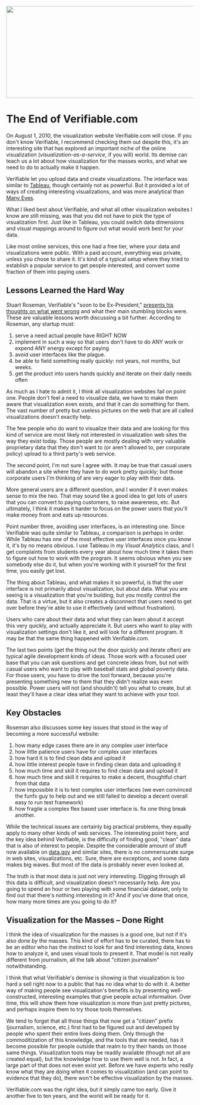 <p align="center"><img src="https://media.eagereyes.org/media/2010/verifiable.png" width="560" height="247"></p>

# The End of Verifiable.com

On August 1, 2010, the visualization website Verifiable.com will close. If you don't know Verifiable, I recommend checking them out despite this, it's an interesting site that has explored an important niche of the online visualization (<em>visualization-as-a-service</em>, if you will) world. Its demise can teach us a lot about how visualization for the masses works, and what we need to do to actually make it happen.

Verifiable let you upload data and create visualizations. The interface was similar to <a href="http://www.tableausoftware.com/">Tableau</a>, though certainly not as powerful. But it provided a lot of ways of creating interesting visualizations, and was more analytical than <a href="http://manyeyes.alphaworks.ibm.com/manyeyes/">Many Eyes</a>.

What I liked best about Verifiable, and what all other visualization websites I know are still missing, was that you did not have to pick the type of visualization first. Just like in Tableau, you could switch data dimensions and visual mappings around to figure out what would work best for your data.

Like most online services, this one had a free tier, where your data and visualizations were public. With a paid account, everything was private, unless you chose to share it. It's kind of a typical setup where they tried to establish a popular service to get people interested, and convert some fraction of them into paying users.

## Lessons Learned the Hard Way

Stuart Roseman, Verifiable's "soon to be Ex-President," <a href="http://stuartroseman.com/post/619953720/out-with-the-old-business-in-with-the-new">presents his thoughts on what went wrong</a> and what their main stumbling blocks were. These are valuable lessons worth discussing a bit further. According to Roseman, any startup must:

<ol>
<li>serve a need actual people have RIGHT NOW</li>
<li>implement in such a way so that users don't have to do ANY work or expend ANY energy except for paying</li>
<li>avoid user interfaces like the plague.</li>
<li>be able to field something really quickly: not years, not months, but weeks.</li>
<li>get the product into users hands quickly and iterate on their daily needs often</li>
</ol>

As much as I hate to admit it, I think all visualization websites fail on point one. People don't feel a need to visualize data, we have to make them aware that visualization even exists, and that it can do something for them. The vast number of pretty but useless pictures on the web that are all called visualizations doesn't exactly help.

The few people who do want to visualize their data and are looking for this kind of service are most likely not interested in visualization web sites the way they exist today. Those people are mostly dealing with very valuable proprietary data that they don't want to (or aren't allowed to, per corporate policy) upload to a third party's web service. 

The second point, I'm not sure I agree with. It may be true that casual users will abandon a site where they have to do work pretty quickly; but those corporate users I'm thinking of are very eager to play with their data.

More general users are a different question, and I wonder if it even makes sense to mix the two. That may sound like a good idea to get lots of users that you can convert to paying customers, to raise awareness, etc. But ultimately, I think it makes it harder to focus on the power users that you'll make money from and eats up resources.

Point number three, avoiding user interfaces, is an interesting one. Since Verifiable was quite similar to Tableau, a comparison is perhaps in order. While Tableau has one of the most effective user interfaces once you know it, it's by no means obvious. I use Tableau in my <em>Visual Analytics</em> class, and I get complaints from students every year about how much time it takes them to figure out how to work with the program. It seems obvious when you see somebody else do it, but when you're working with it yourself for the first time, you easily get lost.

The thing about Tableau, and what makes it so powerful, is that the user interface is not primarily about visualization, but about data. What you are seeing is a visualization that you're building, but you mostly control the data. That is a virtue, but it also creates a disconnect that users need to get over before they're able to use it effectively (and without frustration).

Users who care about their data and what they can learn about it accept this very quickly, and actually appreciate it. But users who want to play with visualization settings don't like it, and will look for a different program. It may be that the same thing happened with Verifiable.com.

The last two points (get the thing out the door quickly and iterate often) are typical agile development kinds of ideas. Those work with a focused user base that you can ask questions and get concrete ideas from, but not with casual users who want to play with baseball stats and global poverty data. For those users, you have to drive the tool forward, because you're presenting something new to them that they didn't realize was even possible. Power users will not (and shouldn't) tell you what to create, but at least they'll have a clear idea what they want to achieve with your tool.

## Key Obstacles

Roseman also discusses some key issues that stood in the way of becoming a more successful website:

<ol>
<li>how many edge cases there are in any complex user interface</li>
<li>how little patience users have for complex user interfaces</li>
<li>how hard it is to find clean data and upload it</li>
<li>how little interest people have in finding clean data and uploading it</li>
<li>how much time and skill it requires to find clean data and upload it</li>
<li>how much time and skill it requires to make a decent, thoughtful chart from that data</li>
<li>how impossible it is to test complex user interfaces (we even convinced the funfx guy to help out and we still failed to develop a decent overall easy to run test framework)</li>
<li>how fragile a complex flex based user interface is. fix one thing break another.</li>
</ol>

While the technical issues are certainly big practical problems, they equally apply to many other kinds of web services. The interesting point here, and the key idea behind Verifiable, is the difficulty of finding good, "clean" data that is also of interest to people. Despite the considerable amount of stuff now available on <a href="http://www.data.gov/">data.gov</a> and similar sites, there is no commensurate surge in web sites, visualizations, etc. Sure, there are exceptions, and some data makes big waves. But most of the data is probably never even looked at.

The truth is that most data is just not very interesting. Digging through all this data is difficult, and visualization doesn't necessarily help. Are you going to spend an hour or two playing with some financial dataset, only to find out that there's nothing interesting in it? And if you've done that once, how many more times are you going to do it?

## Visualization for the Masses – Done Right

I think the idea of visualization for the masses is a good one, but not if it's also done <em>by</em> the masses. This kind of effort has to be curated, there has to be an editor who has the instinct to look for and find interesting data, knows how to analyze it, and uses visual tools to present it. That model is not really different from journalism, all the talk about "citizen journalism" notwithstanding.

I think that what Verifiable's demise is showing is that visualization is too hard a sell right now to a public that has no idea what to do with it. A better way of making people see visualization's benefits is by presenting well-constructed, interesting examples that give people actual information. Over time, this will show them how visualization is more than just pretty pictures, and perhaps inspire them to try those tools themselves.

We tend to forget that all those things that now get a "citizen" prefix (journalism, science, etc.) first had to be figured out and developed by people who spent their entire lives doing them. Only through the commoditization of this knowledge, and the tools that are needed, has it become possible for people outside that realm to try their hands on those same things. Visualization tools may be readily available (though not all are created equal), but the knowledge how to use them well is not. In fact, a large part of that does not even exist yet. Before we have experts who really know what they are doing when it comes to visualization (and can point to evidence that they do), there won't be effective visualization by the masses.

Verifiable.com was the right idea, but it simply came too early. Give it another five to ten years, and the world will be ready for it.
